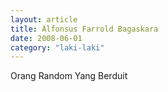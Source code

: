 ```yaml
---
layout: article
title: Alfonsus Farrold Bagaskara
date: 2008-06-01
category: "laki-laki"
---
```

Orang Random Yang Berduit

